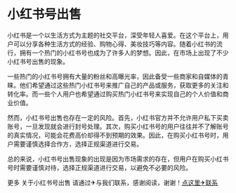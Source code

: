 # 小红书号出售

小红书是一个以生活方式为主题的社交平台，深受年轻人喜爱。在这个平台上，用户可以分享各种生活方式的经验、购物心得、美妆技巧等内容。随着小红书的流行，拥有一个热门的小红书号也成为了许多人的梦想。因此，在市场上出现了不少小红书号出售的现象。

一些热门的小红书号拥有大量的粉丝和高曝光率，因此备受一些商家和自媒体的青睐。他们希望通过这些热门小红书号来推广自己的产品或服务，获取更多的关注和转化率。而一些个人用户也希望通过购买热门小红书号来实现自己的个人价值和商业价值。

然而，小红书号出售也存在一定的风险。首先，小红书官方并不允许用户私下买卖账号，一旦发现就会进行封号处理。其次，购买小红书号的用户往往并不了解账号的真实情况，可能会花费高价却得不到预期的效果。因此，在购买小红书号时，用户需要谨慎选择合作方，选择正规渠道进行交易。

总的来说，小红书号出售现象的出现是因为市场需求的存在，但用户在购买小红书号时需要谨慎对待，选择正规渠道进行交易，以避免不必要的风险。

更多 关于小红书号出售 请通过✈与我们联系，感谢阅读，谢谢！[点这里✈联系](https://add.k02.cc)